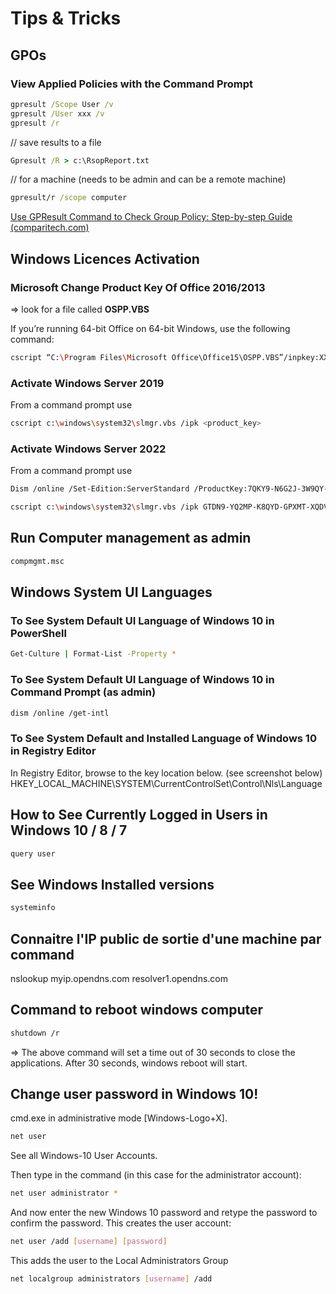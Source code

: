 # Tips & Tricks

## GPOs
### View Applied Policies with the Command Prompt
```cmd
gpresult /Scope User /v
gpresult /User xxx /v
gpresult /r
```
// save results to a file
```cmd
Gpresult /R > c:\RsopReport.txt
```
// for a machine (needs to be admin and can be a remote machine)
```cmd
gpresult/r /scope computer
```
[Use GPResult Command to Check Group Policy: Step-by-step Guide (comparitech.com)](https://www.comparitech.com/net-admin/how-to-use-gpresult-command/#:~:text=GPResult%20Scope%20Command,users%2C%20and%20target%20computer%27s%20settings.)


## Windows Licences Activation
### Microsoft Change Product Key Of Office 2016/2013
=> look for a file called **OSPP.VBS**

If you’re running 64-bit Office on 64-bit Windows, use the following command:
```sh
cscript “C:\Program Files\Microsoft Office\Office15\OSPP.VBS”/inpkey:XXXXX-XXXXX-XXXXX-XXXXX-XXXXX
```
### Activate Windows Server 2019
From a command prompt use 
```sh
cscript c:\windows\system32\slmgr.vbs /ipk <product_key>
```
### Activate Windows Server 2022
From a command prompt use
```sh
Dism /online /Set-Edition:ServerStandard /ProductKey:7QKY9-N6G2J-3W9QY-2PDMF-BY8DW /AcceptEula
```
```sh
cscript c:\windows\system32\slmgr.vbs /ipk GTDN9-YQ2MP-K8QYD-GPXMT-XQDVR
```
## Run Computer management as admin
```sh
compmgmt.msc
```
## Windows System UI Languages
### To See System Default UI Language of Windows 10 in PowerShell
```sh
Get-Culture | Format-List -Property *
```
### To See System Default UI Language of Windows 10 in Command Prompt (as admin)
```sh
dism /online /get-intl
```
### To See System Default and Installed Language of Windows 10 in Registry Editor
In Registry Editor, browse to the key location below. (see screenshot below)
HKEY_LOCAL_MACHINE\SYSTEM\CurrentControlSet\Control\Nls\Language
## How to See Currently Logged in Users in Windows 10 / 8 / 7
```sh
query user
```
## See Windows Installed versions
```sh
systeminfo
```
## Connaitre l'IP public de sortie d'une machine par command
nslookup myip.opendns.com resolver1.opendns.com
## Command to reboot windows computer
```sh
shutdown /r
```
=> The above command will set a time out of 30 seconds to close the applications. After 30 seconds, windows reboot will start.
## Change user password in Windows 10!
cmd.exe in administrative mode [Windows-Logo+X].
```sh
net user
```
See all Windows-10 User Accounts.

Then type in the command (in this case for the administrator account): 
```sh
net user administrator *
```
And now enter the new Windows 10 password and retype the password to confirm the password.
This creates the user account:
```sh
net user /add [username] [password]
```
This adds the user to the Local Administrators Group
```sh
net localgroup administrators [username] /add
```